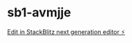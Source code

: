 # sb1-avmjje

[Edit in StackBlitz next generation editor ⚡️](https://stackblitz.com/~/github.com/BabyZ22226/sb1-avmjje)